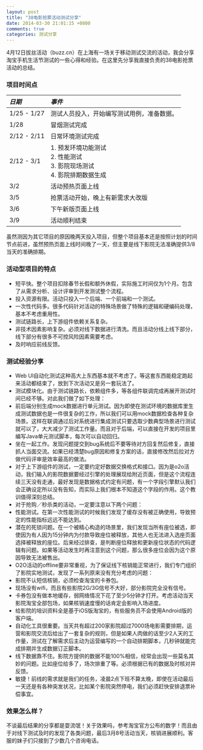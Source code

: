 ```yaml
---
layout: post
title: "38电影抢票活动测试分享"
date: 2014-03-30 21:01:15 +0800
comments: true
categories: 测试分享
---
```

4月12日拔丝活动（buzz.cn）在上海有一场关于移动测试交流的活动，我会分享淘宝手机生活节测试的一些心得和经验。在这里先分享我直接负责的38电影抢票活动的总结。

<!--more-->
### 项目时间点
|*日期*|*事件*|
|:---|:---|
|1/25 - 1/27 |测试人员投入，开始编写测试用例，准备数据。
|1/28 |冒烟测试完成
|2/12 - 2/11 |日常环境测试完成
|2/12 - 3/1 |1. 预发环境功能测试<br>2. 性能测试<br>3. 影院现场测试<br>4. 影院排期数据生成
|3/2 |活动预热页面上线
|3/5 |抢票活动开始，晚上有新需求大改版
|3/6 |下午新版页面上线
|3/9 |活动顺利结束
虽然测因为其它项目的原因晚两天投入项目，但整个项目基本还是按照计划的时间节点前进，虽然预热页面上线时间晚了一天，但主要是线下影院无法准确提供3/8当天的准确排期。

### 活动型项目的特点

- 短平快。整个项目扣除春节长假和额外休假，实际施工时间仅为1个月。包含了从需求分析、设计评审到开发测试整个流程。
- 投入资源有限。活动只投入一个后端、一个前端和一个测试。
- 一次性代码多。很多代码针对活动的特殊场景做了特殊的逻辑和硬编码处理，基本不考虑重用性。
- 测试链路长，上下游组件依赖关系复杂。
- 非技术因素影响复杂。必须对线下数据进行清洗。而且活动分线上线下部分，线下部分有很多不可控风险因素需要考虑。
- 及时响应前线反馈。

### 测试经验分享

- Web UI自动化测试这种高大上东西基本就不考虑了。等这套东西能稳定跑起来活动都结束了，放到下次活动又是另一套玩法了。
- 测试模块化。由于测试链路长，依赖组件多，等各组件联调完成再展开测试时间已经不够。对此我们做了如下处理：
 - 前后端分别生成mock数据进行单元测试。因为即使在测试环境的数据库里生成测试数据也是一件很复杂的工作，所以我们可以用mock数据检查各种复杂场景。这样在联调通过后对系统进行集成测试只要选取少数典型场景进行测试就可以了，大大减少了测试工作量。而且对于后端，可以直接在开发的项目里编写Java单元测试脚本，每次可以自动回归。
 - 坐在一起工作。发现问题提交到bug系统后不要等待对方回复然后修复，直接抓人当面交流。如果已经清楚bug原因和修复方案的话，直接修改然后拉对方做代码评审是效率最高的做法。
 - 对于上下游组件的测试，一定要约定好数据交换格式和接口。因为是o2o活动，我们输入的影院数据要经过引擎的处理展现给附近页面，但是这个流程连续三天没有走通，最好发现是数据格式约定有问题，有一个字段引擎默认我们会正确设定所以没有告知，而实际上我们根本不知道这个字段的作用。这个教训值得深刻总结。
- 对于抢购／秒杀类的活动，一定要注意以下两个问题：
 - 性能测试。在第一次性能测试的时候我们发现了缓存没有被正确使用，导致预定的性能指标远远不能达到。
 - 潜在的死锁问题。在一个被精心构造的场景里，我们发现当所有座位被选，即使因为有人因为15分钟内为付款导致座位被释放，其他人也无法进入选座页面选择被释放的座位。后来经过排查，是判断座位释放和更新座位状态的代码逻辑有问题。如果等活动发生时再注意到这个问题，那么很多座位会因为这个原因导致无法被售出。
- O2O活动的offline要非常重视，为了保证线下核销能正常进行，我们专门组织了影院实地测试，发现了一系列原来没有充分考虑的问题：
 - 影院不认短信核销，必须检查淘宝的卡券包。
 - 现场没有wifi，而且有些影院2G/3G信号不大好，部分影院完全没有信号。
 - 卡券包没有做本地缓存，弱网络情况下花了至少5分钟才打开。考虑活动当天影院淘宝全部包场，如果核销速度慢的话肯定会影响入场进度。
 - 给影院的培训资料全是基于iOS版淘宝的，有些服务员不会使用Android版的客户端。
- 自动化工具很重要。当天共有超过200家影院超过7000场电影需要排期，运营和影院交流后给出了一套复杂的规则，但是如果人肉做的话至少2人天的工作量，测试在了解需求后主动为运营编写的一个自动排期脚本，几秒钟就能完成排期并生成数据订正脚本。
- 线下数据靠不住。影院方提供的数据不能100%相信，经常会出现一些莫名其妙的问题。比如座位给多了，场次排重了等。必须根据已有的数据及时核对并反馈。
- 敏捷！前线的需求就是我们的任务，凌晨2点下班不算太晚，即使在活动最后一天还是有各种突发状况，比如某个影院突然停电，我们必须赶快安排退票补偿事宜。

### 效果怎么样？

不谈最后结果的分享都是耍流氓！关于效果吗，参考淘宝官方公布的数字！而且由于对线下测试及时的发现了各类问题，最后3月8号活动当天，核销进展顺利。客服的妹子们只接到了少数几个咨询电话。